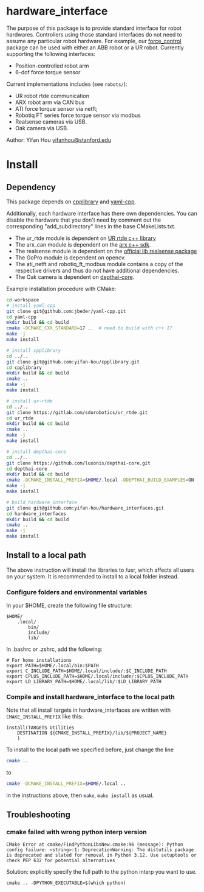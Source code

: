 # hardware_interface
The purpose of this package is to provide standard interface for robot hardwares. Controllers using those standard interfaces do not need to assume any particular robot hardware. For example, our [force_control](https://github.com/yifan-hou/force_control) package can be used with either an ABB robot or a UR robot.
Currently supporting the following interfaces:
* Position-controlled robot arm
* 6-dof force torque sensor

Current implementations includes (see `robots/`):
* UR robot rtde communication
* ARX robot arm via CAN bus
* ATI force torque sensor via netft;
* Robotiq FT series force torque sensor via modbus
* Realsense cameras via USB.
* Oak camera via USB.

Author: Yifan Hou
yifanhou@stanford.edu

# Install
## Dependency
This package depends on [cpplibrary](https://github.com/yifan-hou/cpplibrary) and [yaml-cpp](https://github.com/jbeder/yaml-cpp).


Additionally, each hardware interface has there own dependencies. You can disable the hardware that you don't need by comment out the corresponding "add_subdirectory" lines in the base CMakeLists.txt.
* The ur_rtde module is dependent on [UR rtde c++ library](https://gitlab.com/sdurobotics/ur_rtde)
* The arx_can module is dependent on the [arx c++ sdk](https://github.com/yihuai-gao/arx5-sdk).
* The realsense module is dependent on the [official lib realsense package](https://github.com/IntelRealSense/librealsense/blob/master/examples/readme.md)
* The GoPro module is dependent on opencv.
* The ati_netft and robotiq_ft_modbus module contains a copy of the respective drivers and thus do not have additional dependencies. 
* The Oak camera is dependent on [depthai-core](https://github.com/luxonis/depthai-core).

Example installation procedure with CMake:

``` sh
cd workspace
# install yaml-cpp
git clone git@github.com:jbeder/yaml-cpp.git
cd yaml-cpp
mkdir build && cd build
cmake -DCMAKE_CXX_STANDARD=17 ..  # need to build with c++ 17
make -j
make install

# install cpplibrary
cd ../..
git clone git@github.com:yifan-hou/cpplibrary.git
cd cpplibrary
mkdir build && cd build
cmake ..
make -j
make install

# install ur-rtde
cd ../..
git clone https://gitlab.com/sdurobotics/ur_rtde.git
cd ur_rtde
mkdir build && cd build
cmake ..
make -j
make install

# install depthai-core
cd ../..
git clone https://github.com/luxonis/depthai-core.git
cd depthai-core
mkdir build && cd build
cmake -DCMAKE_INSTALL_PREFIX=$HOME/.local -DDEPTHAI_BUILD_EXAMPLES=ON -DBUILD_SHARED_LIBS=ON ..
make -j
make install

# build hardware_interface
git clone git@github.com:yifan-hou/hardware_interfaces.git
cd hardware_interfaces
mkdir build && cd build
cmake ..
make -j
make install
```

## Install to a local path
The above instruction will install the libraries to /usr, which affects all users on your system.
It is recommended to install to a local folder instead.

### Configure folders and environmental variables
In your $HOME, create the following file structure:
```
$HOME/
    .local/
        bin/
        include/
        lib/
```
In .bashrc or .zshrc, add the following:
```
# For home installations
export PATH=$HOME/.local/bin:$PATH
export C_INCLUDE_PATH=$HOME/.local/include/:$C_INCLUDE_PATH
export CPLUS_INCLUDE_PATH=$HOME/.local/include/:$CPLUS_INCLUDE_PATH
export LD_LIBRARY_PATH=$HOME/.local/lib/:$LD_LIBRARY_PATH
```

### Compile and install hardware_interface to the local path
Note that all install targets in hardware_interfaces are written with `CMAKE_INSTALL_PREFIX` like this:
```
install(TARGETS Utilities
    DESTINATION ${CMAKE_INSTALL_PREFIX}/lib/${PROJECT_NAME}
    )
```

To install to the local path we specified before, just change the line
``` sh
cmake ..
```
to
``` sh
cmake -DCMAKE_INSTALL_PREFIX=$HOME/.local ..
```
in the instructions above, then `make`, `make install` as usual.


## Troubleshooting
### cmake failed with wrong python interp version
```
CMake Error at cmake/FindPythonLibsNew.cmake:96 (message): Python config failure: <string>:1: DeprecationWarning: The distutils package is deprecated and slated for removal in Python 3.12. Use setuptools or check PEP 632 for potential alternatives
```
Solution: explicitly specify the full path to the python interp you want to use.
```
cmake .. -DPYTHON_EXECUTABLE=$(which python)
```